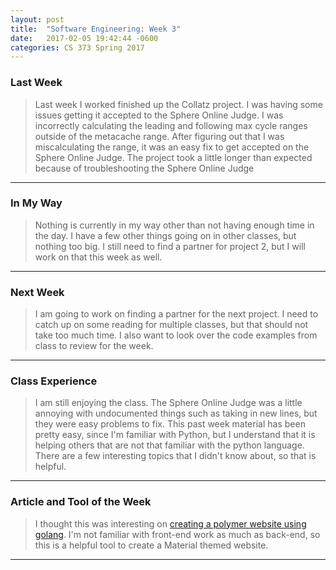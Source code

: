 ```yaml
---
layout: post
title:  "Software Engineering: Week 3"
date:   2017-02-05 19:42:44 -0600
categories: CS 373 Spring 2017
---
```



### Last Week

>Last week I worked finished up the Collatz project. I was having some issues getting it accepted to the Sphere Online Judge. I was incorrectly calculating the leading and following max cycle ranges outside of the metacache range. After figuring out that I was miscalculating the range, it was an easy fix to get accepted on the Sphere Online Judge. The project took a little longer than expected because of troubleshooting the Sphere Online Judge

----


### In My Way

>Nothing is currently in my way other than not having enough time in the day. I have a few other things going on in other classes, but nothing too big. I still need to find a partner for project 2, but I will work on that this week as well.

----


### Next Week

>I am going to work on finding a partner for the next project. I need to catch up on some reading for multiple classes, but that should not take too much time. I also want to look over the code examples from class to review for the week.

----


### Class Experience

>I am still enjoying the class. The Sphere Online Judge was a little annoying with undocumented things such as taking in new lines, but they were easy problems to fix. This past week material has been pretty easy, since I'm familiar with Python, but I understand that it is helping others that are not that familiar with the python language. There are a few interesting topics that I didn't know about, so that is helpful.

----


### Article and Tool of the Week

>I thought this was interesting on [creating a polymer website using golang][goPolymer]. I'm not familiar with front-end work as much as back-end, so this is a helpful tool to create a Material themed website.


----



[goPolymer]: https://github.com/PalmStoneGames/polymer

